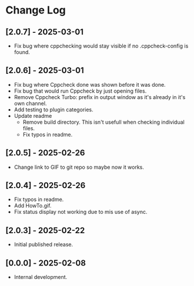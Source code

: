 # Change Log

## [2.0.7] - 2025-03-01
- Fix bug where cppchecking would stay visible if no .cppcheck-config is found. 

## [2.0.6] - 2025-03-01
- Fix bug where Cppcheck done was shown before it was done.
- Fix bug that would run Cppcheck by just opening files.
- Remove Cppcheck Turbo: prefix in output window as it's already in it's own channel.
- Add testing to plugin categories.
- Update readme
    - Remove build directory. This isn't usefull when checking individual files. 
    - Fix typos in readme.


## [2.0.5] - 2025-02-26
- Change link to GIF to git repo so maybe now it works.

## [2.0.4] - 2025-02-26
- Fix typos in readme.
- Add HowTo.gif.
- Fix status display not working due to mis use of async.

## [2.0.3] - 2025-02-22
- Initial published release.

## [0.0.0] - 2025-02-08
- Internal development.
